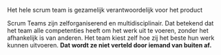Het hele scrum team is gezamelijk verantwoordelijk voor het product

Scrum Teams zijn zelforganiserend en multidisciplinair. Dat betekend dat het team alle competenties heeft om het werk uit te voeren, zonder het afhankelijk is van anderen. Het team kiest zelf hoe zij het beste hun werk kunnen uitvoeren.
**Dat wordt ze niet verteld door iemand van buiten af.**